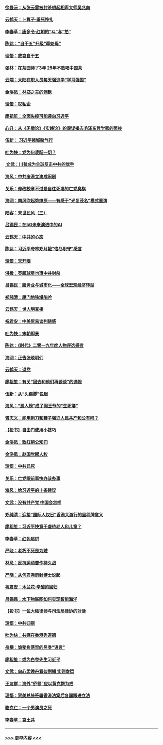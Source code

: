 #### [徐曼沅：从张云雷被封杀想起相声大师吴兆南](../pages/nsc993/n11741816.md?t=12241522) 
#### [云鹤天：卜算子‧垂死挣扎](../pages/nsc993/n11739956.md?t=12241522) 
#### [李春草：唐多令‧红朝的“斗”与“拍”](../pages/nsc993/n11739830.md?t=12241522) 
#### [陈达：“自干五”升级“牵妨母”](../pages/nsc993/n11739724.md?t=12241522) 
#### [理悟：悲哀自干五](../pages/nsc993/n11739547.md?t=12241522) 
#### [张林：在茶园待了3年 25年不敢喝中国茶](../pages/nsc993/n11739240.md?t=12241522) 
#### [云端：大陆在职人员每天强迫学“学习强国”](../pages/nsc993/n11738735.md?t=12241522) 
#### [金浴凤：林郑之夫的渊默](../pages/nsc993/n11737735.md?t=12241522) 
#### [理悟：叹私企](../pages/nsc993/n11737715.md?t=12241522) 
#### [廖祖笙：全面失控可能袭向习近平](../pages/nsc993/n11737704.md?t=12241522) 
#### [心升：从《矛盾论》《实践论》的谬误揭去毛泽东哲学家的面纱](../pages/nsc993/n11736962.md?t=12241522) 
#### [伍新： 习近平赌城赌气行](../pages/nsc993/n11736929.md?t=12241522) 
#### [吐为快：党为何凌蹈一切？](../pages/nsc993/n11736915.md?t=12241522) 
#### [ 文武：川普成为全球反击中共的旗手](../pages/nsc993/n11736882.md?t=12241522) 
#### [海风：中共废港立澳成闹剧](../pages/nsc993/n11735857.md?t=12241522) 
#### [关乐：修改校章不过是自往死凑的亡党臭棋](../pages/nsc993/n11735097.md?t=12241522) 
#### [海网：南风吹起势燎原——有感于“光复茂名”模式重演](../pages/nsc993/n11732308.md?t=12241522) 
#### [陆客：末世民风（三）](../pages/nsc993/n11732211.md?t=12241522) 
#### [吕锡民：在5G未来演进中的AI](../pages/nsc993/n11730010.md?t=12241522) 
#### [云鹤天：中共的心态](../pages/nsc993/n11729906.md?t=12241522) 
#### [陈达：习近平夸林郑月娥“恪尽职守”感言](../pages/nsc993/n11729881.md?t=12241522) 
#### [理悟：天开眼](../pages/nsc993/n11729699.md?t=12241522) 
#### [洪微：英超球星也遭中共封杀](../pages/nsc993/n11727243.md?t=12241522) 
#### [吕锡民：服务业与城市化——全球宏观经济转型](../pages/nsc993/n11725845.md?t=12241522) 
#### [郑纯清：厦门地铁塌陷吟](../pages/nsc993/n11725813.md?t=12241522) 
#### [云鹤天：世人明真相](../pages/nsc993/n11725621.md?t=12241522) 
#### [祝君安：中美贸易谈判随感](../pages/nsc993/n11725609.md?t=12241522) 
#### [吐为快：末朝即景](../pages/nsc993/n11723365.md?t=12241522) 
#### [陈达：《时代》二零一九年度人物评选感言](../pages/nsc993/n11723337.md?t=12241522) 
#### [海网：正告张晓明们](../pages/nsc993/n11723228.md?t=12241522) 
#### [云鹤天：退党](../pages/nsc993/n11723056.md?t=12241522) 
#### [廖祖笙：有关“回去和他们再谈谈”的通报](../pages/nsc993/n11722442.md?t=12241522) 
#### [伍新：从“头踢脚”说起](../pages/nsc993/n11722429.md?t=12241522) 
#### [海风：“恶人榜”成了阎王爷的“生死簿”](../pages/nsc993/n11722272.md?t=12241522) 
#### [胥志义：能用剌刀和鞭子强迫人民共产和公有吗？](../pages/nsc993/n11720569.md?t=12241522) 
#### [【投书】自由门使用小技巧](../pages/nsc993/n11720180.md?t=12241522) 
#### [金浴凤：致红朝公知们](../pages/nsc993/n11720563.md?t=12241522) 
#### [金浴凤：赵国党赋人权](../pages/nsc993/n11720533.md?t=12241522) 
#### [理悟：中共已死](../pages/nsc993/n11720233.md?t=12241522) 
#### [关乐：亡党眼前事快办该办事](../pages/nsc993/n11719160.md?t=12241522) 
#### [海风：给习近平的十条建议](../pages/nsc993/n11717616.md?t=12241522) 
#### [文武：没有共产党 中国会怎样](../pages/nsc993/n11717584.md?t=12241522) 
#### [郑纯清：迎接“国际人权日”香港大游行的里程牌意义](../pages/nsc993/n11717417.md?t=12241522) 
#### [廖祖笙：习近平快意于虐待老人和儿童？](../pages/nsc993/n11715313.md?t=12241522) 
#### [李春草：红色陷阱](../pages/nsc993/n11715029.md?t=12241522) 
#### [严晓：老朽不死是为贼](../pages/nsc993/n11712910.md?t=12241522) 
#### [林忌：反抗运动要作持久战](../pages/nsc993/n11712623.md?t=12241522) 
#### [严晓：从何君尧册封博士说起](../pages/nsc993/n11712465.md?t=12241522) 
#### [祝君安：木兰花·辛酸的回归](../pages/nsc993/n11712381.md?t=12241522) 
#### [吕锡民：水下物联网如何实现智能海洋](../pages/nsc993/n11711158.md?t=12241522) 
#### [【投书】一位大陆律师与司法局律协的对话](../pages/nsc993/n11709675.md?t=12241522) 
#### [理悟：中共归宿](../pages/nsc993/n11710059.md?t=12241522) 
#### [吐为快：共匪在香港秀道德](../pages/nsc993/n11709979.md?t=12241522) 
#### [岳横：诡秘角落里的另类“语言”](../pages/nsc993/n11709792.md?t=12241522) 
#### [廖祖笙：或为白卷先生习近平](../pages/nsc993/n11708330.md?t=12241522) 
#### [文武：向心孟晚舟看似倒楣 实则幸运](../pages/nsc993/n11708236.md?t=12241522) 
#### [王友群：海外“侨领”应以黄克锵为戒](../pages/nsc993/n11706176.md?t=12241522) 
#### [理悟：贺美总统签署香港法案后各国跟进立法](../pages/nsc993/n11706853.md?t=12241522) 
#### [骆克仁：一个男演员之死](../pages/nsc993/n11706677.md?t=12241522) 
#### [李春草：哀土共](../pages/nsc993/n11706255.md?t=12241522) 

----
#### [ >>> 更早内容 <<< ](../indexes/nsc993-earlier.md)
